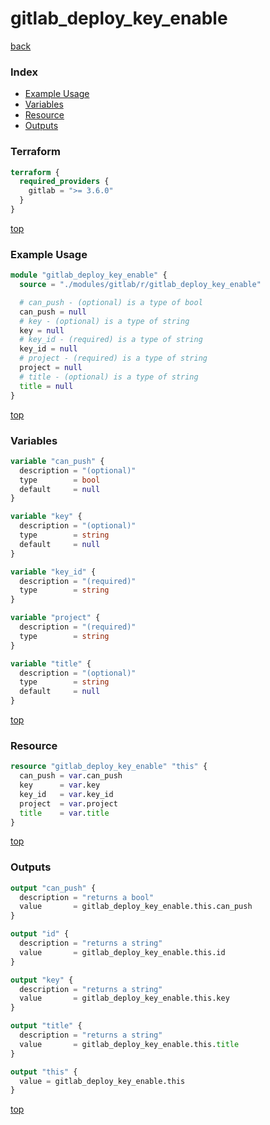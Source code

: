 # gitlab_deploy_key_enable

[back](../gitlab.md)

### Index

- [Example Usage](#example-usage)
- [Variables](#variables)
- [Resource](#resource)
- [Outputs](#outputs)

### Terraform

```terraform
terraform {
  required_providers {
    gitlab = ">= 3.6.0"
  }
}
```

[top](#index)

### Example Usage

```terraform
module "gitlab_deploy_key_enable" {
  source = "./modules/gitlab/r/gitlab_deploy_key_enable"

  # can_push - (optional) is a type of bool
  can_push = null
  # key - (optional) is a type of string
  key = null
  # key_id - (required) is a type of string
  key_id = null
  # project - (required) is a type of string
  project = null
  # title - (optional) is a type of string
  title = null
}
```

[top](#index)

### Variables

```terraform
variable "can_push" {
  description = "(optional)"
  type        = bool
  default     = null
}

variable "key" {
  description = "(optional)"
  type        = string
  default     = null
}

variable "key_id" {
  description = "(required)"
  type        = string
}

variable "project" {
  description = "(required)"
  type        = string
}

variable "title" {
  description = "(optional)"
  type        = string
  default     = null
}
```

[top](#index)

### Resource

```terraform
resource "gitlab_deploy_key_enable" "this" {
  can_push = var.can_push
  key      = var.key
  key_id   = var.key_id
  project  = var.project
  title    = var.title
}
```

[top](#index)

### Outputs

```terraform
output "can_push" {
  description = "returns a bool"
  value       = gitlab_deploy_key_enable.this.can_push
}

output "id" {
  description = "returns a string"
  value       = gitlab_deploy_key_enable.this.id
}

output "key" {
  description = "returns a string"
  value       = gitlab_deploy_key_enable.this.key
}

output "title" {
  description = "returns a string"
  value       = gitlab_deploy_key_enable.this.title
}

output "this" {
  value = gitlab_deploy_key_enable.this
}
```

[top](#index)